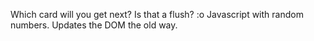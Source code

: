 Which card will you get next? Is that a flush? :o 
Javascript with random numbers. Updates the DOM the old way. 
